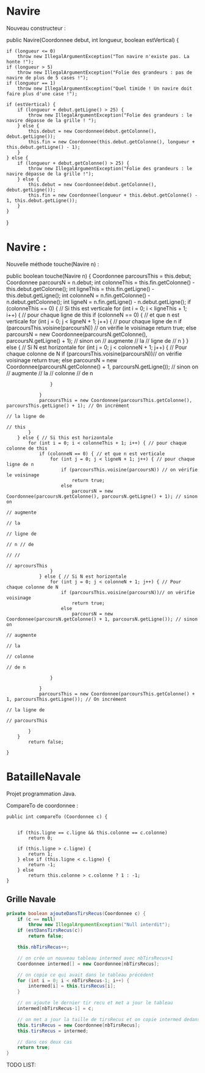 # Navire 
Nouveau constructeur : 

public Navire(Coordonnee debut, int longueur, boolean estVertical) {

	if (longueur <= 0)
		throw new IllegalArgumentException("Ton navire n'existe pas. La honte !");
	if (longueur > 5)
		throw new IllegalArgumentException("Folie des grandeurs : pas de navire de plus de 5 cases !");
	if (longueur == 1)
		throw new IllegalArgumentException("Quel timide ! Un navire doit faire plus d'une case !");
		
	if (estVertical) {
		if (longueur + debut.getLigne() > 25) {
			throw new IllegalArgumentException("Folie des grandeurs : le navire dépasse de la grille ! ");
		} else {
			this.debut = new Coordonnee(debut.getColonne(), debut.getLigne());
			this.fin = new Coordonnee(this.debut.getColonne(), longueur + this.debut.getLigne() - 1);
		}
	} else {
		if (longueur + debut.getColonne() > 25) {
			throw new IllegalArgumentException("Folie des grandeurs : le navire dépasse de la grille !");
		} else {
			this.debut = new Coordonnee(debut.getColonne(), debut.getLigne());
			this.fin = new Coordonnee(longueur + this.debut.getColonne() - 1, this.debut.getLigne());
		}
	}
}

# Navire : 
Nouvelle méthode touche(Navire n) :

public boolean touche(Navire n) {
		Coordonnee parcoursThis = this.debut;
		Coordonnee parcoursN = n.debut;
		int colonneThis = this.fin.getColonne() - this.debut.getColonne();
		int ligneThis = this.fin.getLigne() - this.debut.getLigne();
		int colonneN = n.fin.getColonne() - n.debut.getColonne();
		int ligneN = n.fin.getLigne() - n.debut.getLigne();
		if (colonneThis == 0) { // Si this est verticale
			for (int i = 0; i < ligneThis + 1; i++) { // pour chaque ligne de this
				if (colonneN == 0) { // et que n est verticale
					for (int j = 0; j < ligneN + 1; j++) { // pour chaque ligne de n
						if (parcoursThis.voisine(parcoursN)) // on vérifie le voisinage
							return true;
						else
							parcoursN = new Coordonnee(parcoursN.getColonne(), parcoursN.getLigne() + 1); // sinon on
																											// augmente
																											// la
																											// ligne de
																											// n 
					}
				} else { // Si N est horizontale
					for (int j = 0; j < colonneN + 1; j++) { // Pour chaque colonne de N
						if (parcoursThis.voisine(parcoursN))// on vérifie voisinage
							return true;
						else
							parcoursN = new Coordonnee(parcoursN.getColonne() + 1, parcoursN.getLigne()); // sinon on
																											// augmente
																											// la
																											// colonne
																											// de n

					}

				}
				parcoursThis = new Coordonnee(parcoursThis.getColonne(), parcoursThis.getLigne() + 1); // On incrément
																										// la ligne de
																										// this
			}
		} else { // Si this est horizontale
			for (int i = 0; i < colonneThis + 1; i++) { // pour chaque colonne de this
				if (colonneN == 0) { // et que n est verticale
					for (int j = 0; j < ligneN + 1; j++) { // pour chaque ligne de n
						if (parcoursThis.voisine(parcoursN)) // on vérifie le voisinage
							return true;
						else
							parcoursN = new Coordonnee(parcoursN.getColonne(), parcoursN.getLigne() + 1); // sinon on
																											// augmente
																											// la
																											// ligne de
																											// n // de
																											// //
																											// aprcoursThis
					}
				} else { // Si N est horizontale
					for (int j = 0; j < colonneN + 1; j++) { // Pour chaque colonne de N
						if (parcoursThis.voisine(parcoursN))// on vérifie voisinage
							return true;
						else
							parcoursN = new Coordonnee(parcoursN.getColonne() + 1, parcoursN.getLigne()); // sinon on
																											// augmente
																											// la
																											// colonne
																											// de n

					}

				}
				parcoursThis = new Coordonnee(parcoursThis.getColonne() + 1, parcoursThis.getLigne()); // On incrément
																										// la ligne de
																										// parcoursThis

			}
		}
			return false;
		
	}


# BatailleNavale
Projet programmation Java.

CompareTo de coordonnee : 

	
	public int compareTo (Coordonnee c) {

		
		if (this.ligne == c.ligne && this.colonne == c.colonne)
			return 0;

		if (this.ligne > c.ligne) {
			return 1;
		} else if (this.ligne < c.ligne) {
			return -1;
		} else
			return this.colonne > c.colonne ? 1 : -1;
	}





## Grille Navale


```java
private boolean ajouteDansTirsRecus(Coordonnee c) {
	if (c == null)
		throw new IllegalArgumentException("Null interdit");
	if (estDansTirsRecus(c))
		return false;

	this.nbTirsRecus++;

	// on crée un nouveau tableau intermed avec nbTirsRecus+1
	Coordonnee intermed[] = new Coordonnee[nbTirsRecus];

	// on copie ce qui avait dans le tableau précédent
	for (int i = 0; i < nbTirsRecus-1; i++) {
		intermed[i] = this.tirsRecus[i];
	}

	// on ajoute le dernier tir recu et met a jour le tableau 
	intermed[nbTirsRecus-1] = c;

	// on met a jour la taille de tirsRecus et on copie intermed dedans
	this.tirsRecus = new Coordonnee[nbTirsRecus];
	this.tirsRecus = intermed;

	// dans ces deux cas
	return true;
}
```

TODO LIST:
